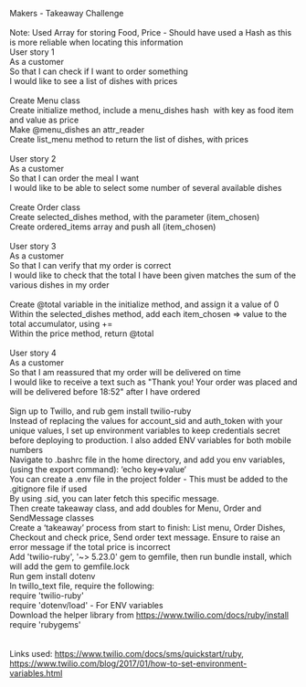Makers - Takeaway Challenge<br>
 <br>
Note: Used Array for storing Food, Price - Should have used a Hash as this is more reliable when locating this information
<br>
User story 1<br>
As a customer<br>
So that I can check if I want to order something<br>
I would like to see a list of dishes with prices<br>
 <br>
Create Menu class<br>
Create initialize method, include a menu_dishes hash  with key as food item and value as price<br>
Make @menu_dishes an attr_reader<br>
Create list_menu method to return the list of dishes, with prices<br>
<br>
User story 2<br>
As a customer<br>
So that I can order the meal I want<br>
I would like to be able to select some number of several available dishes<br>
 <br>
Create Order class<br>
Create selected_dishes method, with the parameter (item_chosen)<br>
Create ordered_items array and push all (item_chosen)<br>
<br>
User story 3<br>
As a customer<br>
So that I can verify that my order is correct<br>
I would like to check that the total I have been given matches the sum of the various dishes in my order<br>
 <br>
Create @total variable in the initialize method, and assign it a value of 0<br>
Within the selected_dishes method, add each item_chosen => value to the total accumulator, using +=<br>
Within the price method, return @total <br>
<br>
User story 4<br>
As a customer<br>
So that I am reassured that my order will be delivered on time<br>
I would like to receive a text such as "Thank you! Your order was placed and will be delivered before 18:52" after I have ordered<br>
 <br>
Sign up to Twillo, and rub gem install twilio-ruby<br>
Instead of replacing the values for account_sid and auth_token with your unique values, I set up environment variables to keep credentials secret before deploying to production. I also added ENV variables for both mobile numbers<br>
Navigate to .bashrc file in the home directory, and add you env variables, (using the export command): ‘echo key=>value‘<br>
You can create a .env file in the project folder - This must be added to the .gitignore file if used<br>
By using .sid, you can later fetch this specific message.<br>
Then create takeaway class, and add doubles for Menu, Order and SendMessage classes<br>
Create a ‘takeaway’ process from start to finish: List menu, Order Dishes, Checkout and check price, Send order text message. Ensure to raise an error message if the total price is incorrect<br>
Add 'twilio-ruby', '~> 5.23.0' gem to gemfile, then run bundle install, which will add the gem to gemfile.lock<br>
Run gem install dotenv<br>
In twillo_text file, require the following:<br>
require 'twilio-ruby'<br>
require 'dotenv/load' - For ENV variables<br>
Download the helper library from https://www.twilio.com/docs/ruby/install<br>
require 'rubygems'<br>
 <br><br>
Links used: https://www.twilio.com/docs/sms/quickstart/ruby, https://www.twilio.com/blog/2017/01/how-to-set-environment-variables.html